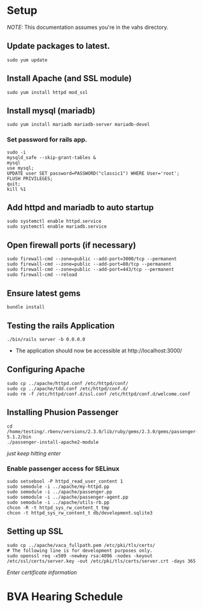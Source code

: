 # Setup

*NOTE:* This documentation assumes you're in the vahs directory.

## Update packages to latest.
```
sudo yum update
```

## Install Apache (and SSL module)
```
sudo yum install httpd mod_ssl
```

## Install mysql (mariadb)
```
sudo yum install mariadb mariadb-server mariadb-devel
```

### Set password for rails app.
```
sudo -i
mysqld_safe --skip-grant-tables &
mysql
use mysql;
UPDATE user SET password=PASSWORD("classic1") WHERE User='root';
FLUSH PRIVILEGES;
quit;
kill %1
```

## Add httpd and mariadb to auto startup
```
sudo systemctl enable httpd.service
sudo systemctl enable mariadb.service
```

## Open firewall ports (if necessary)
```
sudo firewall-cmd --zone=public --add-port=3000/tcp --permanent
sudo firewall-cmd --zone=public --add-port=80/tcp --permanent
sudo firewall-cmd --zone=public --add-port=443/tcp --permanent
sudo firewall-cmd --reload
```

## Ensure latest gems
```
bundle install
```

## Testing the rails Application
```
./bin/rails server -b 0.0.0.0
```
 * The application should now be accessible at http://localhost:3000/

## Configuring Apache
```
sudo cp ../apache/httpd.conf /etc/httpd/conf/
sudo cp ../apache/tdd.conf /etc/httpd/conf.d/
sudo rm -f /etc/httpd/conf.d/ssl.conf /etc/httpd/conf.d/welcome.conf
```

## Installing Phusion Passenger
```
cd /home/testing/.rbenv/versions/2.3.0/lib/ruby/gems/2.3.0/gems/passenger-5.1.2/bin
./passenger-install-apache2-module
```
*just keep hitting enter*

### Enable passenger access for SELinux
```
sudo setsebool -P httpd_read_user_content 1
sudo semodule -i ../apache/my-httpd.pp
sudo semodule -i ../apache/passenger.pp
sudo semodule -i ../apache/passenger-agent.pp
sudo semodule -i ../apache/utils-rb.pp
chcon -R -t httpd_sys_rw_content_t tmp
chcon -t httpd_sys_rw_content_t db/development.sqlite3
```

## Setting up SSL
```
sudo cp ../apache/vaca_fullpath.pem /etc/pki/tls/certs/
# The following line is for development purposes only.
sudo openssl req -x509 -newkey rsa:4096 -nodes -keyout /etc/ssl/certs/server.key -out /etc/pki/tls/certs/server.crt -days 365
```
*Enter certificate information*

# BVA Hearing Schedule
